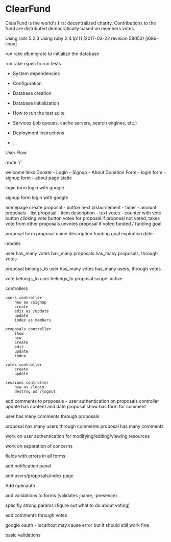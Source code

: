 # ClearFund
ClearFund is the world's first decentralized charity. Contributions to the fund are distributed democratically based on members votes.

Using rails 5.2.3
Using ruby 2.4.1p111 (2017-03-22 revision 58053) [i686-linux]

run rake db:migrate to initialize the database

run rake rspec to run tests

* System dependencies

* Configuration

* Database creation

* Database initialization

* How to run the test suite

* Services (job queues, cache servers, search engines, etc.)

* Deployment instructions

* ...

User Flow

route '/'

welcome links
	Donate - Login - Signup - About 
	Donation Form - login form - signup form - about page static


login
form 
login with google

signup
form
login with google

homepage
	create proposal - button
	next disbursement - timer - amount
	proposals - list
		proposal - item
			description - text
			votes - counter with vote button
				clicking vote button votes for proposal if proposal not voted, takes vote from other proposals
				unvotes proposal if voted
			funded / funding goal

proposal form
	proposal name
	description
	funding goal
	expiration date

models

user 
	has_many votes
	has_many proposals 
	has_many proposals, through votes

proposal
	belongs_to user
	has_many votes
	has_many users, through votes

vote
	belongs_to user
	belongs_to proposal
	scope: active 



controllers

	users controller
		new as /signup
		create
		edit as /update
		update
		index as members

	proposals controller
		show
		new
		create
		edit
		update
		index

	votes controller
		create
		update

	sessions controller
		new as /login
		destroy as /logout

add comments to proposals - 
user authentication on proposals controller
update has content and date
proposal show has form for comment

user has many comments through proposals

proposal has many users through comments
proposal has many comments

work on user authentication for modifying/editing/viewing resources

work on separation of concerns

fields with errors in all forms

add notification panel 

add users/proposals/index page

Add openauth

add validations to forms (validates ;name, :presence)

specifiy strong params (figure out what to do about voting)

add comments through votes

google oauth - localhost may cause error but it should still work fine

basic validations